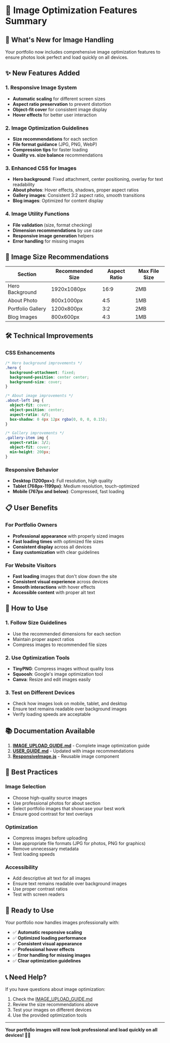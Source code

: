 # 📸 Image Optimization Features Summary

## 🎯 What's New for Image Handling

Your portfolio now includes comprehensive image optimization features to ensure photos look perfect and load quickly on all devices.

## ✨ New Features Added

### 1. **Responsive Image System**
- **Automatic scaling** for different screen sizes
- **Aspect ratio preservation** to prevent distortion
- **Object-fit cover** for consistent image display
- **Hover effects** for better user interaction

### 2. **Image Optimization Guidelines**
- **Size recommendations** for each section
- **File format guidance** (JPG, PNG, WebP)
- **Compression tips** for faster loading
- **Quality vs. size balance** recommendations

### 3. **Enhanced CSS for Images**
- **Hero background**: Fixed attachment, center positioning, overlay for text readability
- **About photos**: Hover effects, shadows, proper aspect ratios
- **Gallery images**: Consistent 3:2 aspect ratio, smooth transitions
- **Blog images**: Optimized for content display

### 4. **Image Utility Functions**
- **File validation** (size, format checking)
- **Dimension recommendations** by use case
- **Responsive image generation** helpers
- **Error handling** for missing images

## 📏 Image Size Recommendations

| Section | Recommended Size | Aspect Ratio | Max File Size |
|---------|------------------|--------------|---------------|
| Hero Background | 1920x1080px | 16:9 | 2MB |
| About Photo | 800x1000px | 4:5 | 1MB |
| Portfolio Gallery | 1200x800px | 3:2 | 2MB |
| Blog Images | 800x600px | 4:3 | 1MB |

## 🛠️ Technical Improvements

### CSS Enhancements
```css
/* Hero background improvements */
.hero {
  background-attachment: fixed;
  background-position: center center;
  background-size: cover;
}

/* About image improvements */
.about-left img {
  object-fit: cover;
  object-position: center;
  aspect-ratio: 4/5;
  box-shadow: 0 4px 12px rgba(0, 0, 0, 0.15);
}

/* Gallery improvements */
.gallery-item img {
  aspect-ratio: 3/2;
  object-fit: cover;
  min-height: 200px;
}
```

### Responsive Behavior
- **Desktop (1200px+)**: Full resolution, high quality
- **Tablet (768px-1199px)**: Medium resolution, touch-optimized
- **Mobile (767px and below)**: Compressed, fast loading

## 📋 User Benefits

### For Portfolio Owners
- **Professional appearance** with properly sized images
- **Fast loading times** with optimized file sizes
- **Consistent display** across all devices
- **Easy customization** with clear guidelines

### For Website Visitors
- **Fast loading** images that don't slow down the site
- **Consistent visual experience** across devices
- **Smooth interactions** with hover effects
- **Accessible content** with proper alt text

## 🔧 How to Use

### 1. **Follow Size Guidelines**
- Use the recommended dimensions for each section
- Maintain proper aspect ratios
- Compress images to recommended file sizes

### 2. **Use Optimization Tools**
- **TinyPNG**: Compress images without quality loss
- **Squoosh**: Google's image optimization tool
- **Canva**: Resize and edit images easily

### 3. **Test on Different Devices**
- Check how images look on mobile, tablet, and desktop
- Ensure text remains readable over background images
- Verify loading speeds are acceptable

## 📚 Documentation Available

1. **[IMAGE_UPLOAD_GUIDE.md](./IMAGE_UPLOAD_GUIDE.md)** - Complete image optimization guide
2. **[USER_GUIDE.md](./USER_GUIDE.md)** - Updated with image recommendations
3. **[ResponsiveImage.js](./src/components/ResponsiveImage.js)** - Reusable image component

## 🎯 Best Practices

### Image Selection
- Choose high-quality source images
- Use professional photos for about section
- Select portfolio images that showcase your best work
- Ensure good contrast for text overlays

### Optimization
- Compress images before uploading
- Use appropriate file formats (JPG for photos, PNG for graphics)
- Remove unnecessary metadata
- Test loading speeds

### Accessibility
- Add descriptive alt text for all images
- Ensure text remains readable over background images
- Use proper contrast ratios
- Test with screen readers

## 🚀 Ready to Use

Your portfolio now handles images professionally with:
- ✅ **Automatic responsive scaling**
- ✅ **Optimized loading performance**
- ✅ **Consistent visual appearance**
- ✅ **Professional hover effects**
- ✅ **Error handling for missing images**
- ✅ **Clear optimization guidelines**

## 📞 Need Help?

If you have questions about image optimization:
1. Check the [IMAGE_UPLOAD_GUIDE.md](./IMAGE_UPLOAD_GUIDE.md)
2. Review the size recommendations above
3. Test your images on different devices
4. Use the provided optimization tools

---

**Your portfolio images will now look professional and load quickly on all devices! 📸✨**
